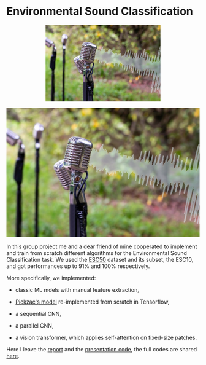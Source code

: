 # Environmental Sound Classification

<p align="center">
  <img src="images/image.png" alt="" width="300"/>
</p>

![](images/image.png)

In this group project me and a dear friend of mine cooperated to implement and train from scratch different algorithms for the Environmental Sound Classification task. We used the [ESC50](https://github.com/karolpiczak/ESC-50) dataset and its subset, the ESC10, and got performances up to 91% and 100% respectively.

More specifically, we implemented:

- classic ML mdels with manual feature extraction,

- [Pickzac's model](https://www.karolpiczak.com/papers/Piczak2015-ESC-ConvNet.pdf) re-implemented from scratch in Tensorflow,

- a sequential CNN,

- a parallel CNN,

- a vision transformer, which applies self-attention on fixed-size patches.

Here I leave the [report](report.pdf) and the [presentation code](presentation.ipynb), the full codes are shared [here](https://github.com/ivankrstev7/Environmental_Sound_Classification).